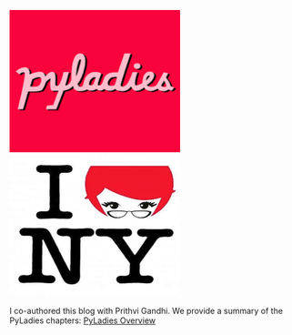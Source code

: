 


<p float="left">
  <img src="../assets/images/pyladies1.png" width="300" height="250"/>
  <img src="../assets/images/pyladies2.jpeg"  width="300" height="250"/> 
</p>
<p>
</p>

I co-authored this blog with Prithvi Gandhi.  We provide a summary of the PyLadies chapters:  [PyLadies Overview](https://prith13.github.io/posts/2018/11/pyladies-overview/)

